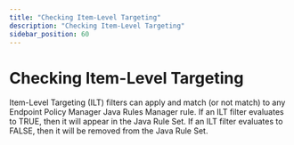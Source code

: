 ```yaml
---
title: "Checking Item-Level Targeting"
description: "Checking Item-Level Targeting"
sidebar_position: 60
---
```


# Checking Item-Level Targeting

Item-Level Targeting (ILT) filters can apply and match (or not match) to any Endpoint Policy Manager
Java Rules Manager rule. If an ILT filter evaluates to TRUE, then it will appear in the Java Rule
Set. If an ILT filter evaluates to FALSE, then it will be removed from the Java Rule Set.
